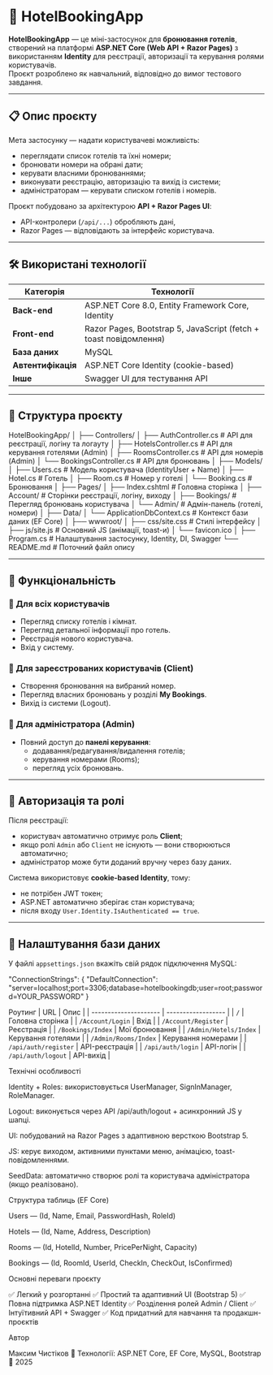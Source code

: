 # 🏨 HotelBookingApp

**HotelBookingApp** — це міні-застосунок для **бронювання готелів**, створений на платформі **ASP.NET Core (Web API + Razor Pages)** з використанням **Identity** для реєстрації, авторизації та керування ролями користувачів.  
Проєкт розроблено як навчальний, відповідно до вимог тестового завдання.

---

## 📋 Опис проєкту

Мета застосунку — надати користувачеві можливість:
- переглядати список готелів та їхні номери;
- бронювати номери на обрані дати;
- керувати власними бронюваннями;
- виконувати реєстрацію, авторизацію та вихід із системи;
- адміністраторам — керувати списком готелів і номерів.

Проєкт побудовано за архітектурою **API + Razor Pages UI**:  
- API-контролери (`/api/...`) обробляють дані,  
- Razor Pages — відповідають за інтерфейс користувача.

---

## 🛠️ Використані технології

| Категорія | Технології |
|------------|-------------|
| **Back-end** | ASP.NET Core 8.0, Entity Framework Core, Identity |
| **Front-end** | Razor Pages, Bootstrap 5, JavaScript (fetch + toast повідомлення) |
| **База даних** | MySQL |
| **Автентифікація** | ASP.NET Core Identity (cookie-based) |
| **Інше** | Swagger UI для тестування API |

---

## 🧩 Структура проєкту

HotelBookingApp/
│
├── Controllers/
│ ├── AuthController.cs # API для реєстрації, логіну та логауту
│ ├── HotelsController.cs # API для керування готелями (Admin)
│ ├── RoomsController.cs # API для номерів (Admin)
│ └── BookingsController.cs # API для бронювань
│
├── Models/
│ ├── Users.cs # Модель користувача (IdentityUser + Name)
│ ├── Hotel.cs # Готель
│ ├── Room.cs # Номер у готелі
│ └── Booking.cs # Бронювання
│
├── Pages/
│ ├── Index.cshtml # Головна сторінка
│ ├── Account/ # Сторінки реєстрації, логіну, виходу
│ ├── Bookings/ # Перегляд бронювань користувача
│ └── Admin/ # Адмін-панель (готелі, номери)
│
├── Data/
│ └── ApplicationDbContext.cs # Контекст бази даних (EF Core)
│
├── wwwroot/
│ ├── css/site.css # Стилі інтерфейсу
│ ├── js/site.js # Основний JS (анімації, toast-и)
│ └── favicon.ico
│
├── Program.cs # Налаштування застосунку, Identity, DI, Swagger
└── README.md # Поточний файл опису

---

## 🚀 Функціональність

### 🔹 Для всіх користувачів
- Перегляд списку готелів і кімнат.
- Перегляд детальної інформації про готель.
- Реєстрація нового користувача.
- Вхід у систему.

### 🔹 Для зареєстрованих користувачів (Client)
- Створення бронювання на вибраний номер.
- Перегляд власних бронювань у розділі **My Bookings**.
- Вихід із системи (Logout).

### 🔹 Для адміністратора (Admin)
- Повний доступ до **панелі керування**:
  - додавання/редагування/видалення готелів;
  - керування номерами (Rooms);
  - перегляд усіх бронювань.

---

## 🔐 Авторизація та ролі

Після реєстрації:
- користувач автоматично отримує роль **Client**;
- якщо ролі `Admin` або `Client` не існують — вони створюються автоматично;
- адміністратор може бути доданий вручну через базу даних.

Система використовує **cookie-based Identity**, тому:
- не потрібен JWT токен;
- ASP.NET автоматично зберігає стан користувача;
- після входу `User.Identity.IsAuthenticated == true`.

---

## 💾 Налаштування бази даних

У файлі `appsettings.json` вкажіть свій рядок підключення MySQL:

"ConnectionStrings": {
  "DefaultConnection": "server=localhost;port=3306;database=hotelbookingdb;user=root;password=YOUR_PASSWORD"
}

Роутинг
| URL                   | Опис               |
| --------------------- | ------------------ |
| `/`                   | Головна сторінка   |
| `/Account/Login`      | Вхід               |
| `/Account/Register`   | Реєстрація         |
| `/Bookings/Index`     | Мої бронювання     |
| `/Admin/Hotels/Index` | Керування готелями |
| `/Admin/Rooms/Index`  | Керування номерами |
| `/api/auth/register`  | API-реєстрація     |
| `/api/auth/login`     | API-логін          |
| `/api/auth/logout`    | API-вихід          |

Технічні особливості

Identity + Roles: використовується UserManager, SignInManager, RoleManager.

Logout: виконується через API /api/auth/logout + асинхронний JS у шапці.

UI: побудований на Razor Pages з адаптивною версткою Bootstrap 5.

JS: керує виходом, активними пунктами меню, анімацією, toast-повідомленнями.

SeedData: автоматично створює ролі та користувача адміністратора (якщо реалізовано).

Структура таблиць (EF Core)

Users — (Id, Name, Email, PasswordHash, RoleId)

Hotels — (Id, Name, Address, Description)

Rooms — (Id, HotelId, Number, PricePerNight, Capacity)

Bookings — (Id, RoomId, UserId, CheckIn, CheckOut, IsConfirmed)

Основні переваги проєкту

✅ Легкий у розгортанні
✅ Простий та адаптивний UI (Bootstrap 5)
✅ Повна підтримка ASP.NET Identity
✅ Розділення ролей Admin / Client
✅ Інтуїтивний API + Swagger
✅ Код придатний для навчання та продакшн-проєктів

Автор

Максим Чистіков
💼 Технології: ASP.NET Core, EF Core, MySQL, Bootstrap
📅 2025

